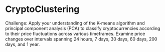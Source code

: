 # CryptoClustering
Challenge:  Apply your understanding of the K-means algorithm and principal component analysis (PCA) to classify cryptocurrencies according to their price fluctuations across various timeframes. Examine price changes over intervals spanning 24 hours, 7 days, 30 days, 60 days, 200 days, and 1 year.
